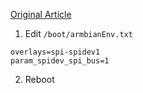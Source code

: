 [Original Article](https://forum.armbian.com/topic/22303-connect-rc522-to-orange-pi-3-lts)

1. Edit `/boot/armbianEnv.txt`
```
overlays=spi-spidev1
param_spidev_spi_bus=1
```
2. Reboot
